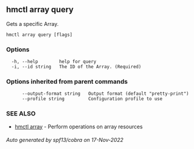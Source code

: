 ## hmctl array query

Gets a specific Array.

```
hmctl array query [flags]
```

### Options

```
  -h, --help        help for query
  -i, --id string   The ID of the Array. (Required)
```

### Options inherited from parent commands

```
      --output-format string   Output format (default "pretty-print")
      --profile string         Configuration profile to use
```

### SEE ALSO

* [hmctl array](hmctl_array.md)	 - Perform operations on array resources

###### Auto generated by spf13/cobra on 17-Nov-2022
